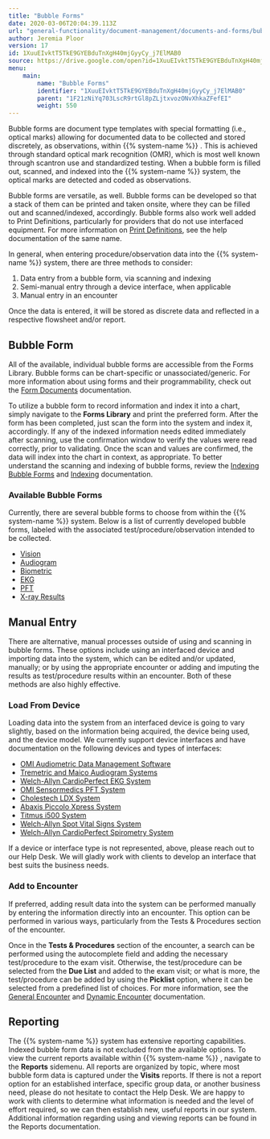 ```yaml
---
title: "Bubble Forms"
date: 2020-03-06T20:04:39.113Z
url: "general-functionality/document-management/documents-and-forms/bubble-forms.html"
author: Jeremia Ploor
version: 17
id: 1XuuEIvktT5TkE9GYEBduTnXgH40mjGyyCy_j7ElMAB0
source: https://drive.google.com/open?id=1XuuEIvktT5TkE9GYEBduTnXgH40mjGyyCy_j7ElMAB0
menu:
    main:
        name: "Bubble Forms"
        identifier: "1XuuEIvktT5TkE9GYEBduTnXgH40mjGyyCy_j7ElMAB0"
        parent: "1F21zNiYq703LscR9rtGl8pZLjtxvozONvXhkaZFefEI"
        weight: 550
---
```

Bubble forms are document type templates with special formatting (i.e., optical marks) allowing for documented data to be collected and stored discretely, as observations, within {{% system-name %}} . This is achieved through standard optical mark recognition (OMR), which is most well known through scantron use and standardized testing. When a bubble form is filled out, scanned, and indexed into the {{% system-name %}} system, the optical marks are detected and coded as observations.



Bubble forms are versatile, as well. Bubble forms can be developed so that a stack of them can be printed and taken onsite, where they can be filled out and scanned/indexed, accordingly. Bubble forms also work well added to Print Definitions, particularly for providers that do not use interfaced equipment. For more information on [Print Definitions](../printing-and-print-definitions/print-definitions.html), see the help documentation of the same name.



In general, when entering procedure/observation data into the {{% system-name %}} system, there are three methods to consider:

1. Data entry from a bubble form, via scanning and indexing
2. Semi-manual entry through a device interface, when applicable
3. Manual entry in an encounter

Once the data is entered, it will be stored as discrete data and reflected in a respective flowsheet and/or report.

## Bubble Form

All of the available, individual bubble forms are accessible from the Forms Library. Bubble forms can be chart-specific or unassociated/generic. For more information about using forms and their programmability, check out the [Form Documents](form-documents.html) documentation.



To utilize a bubble form to record information and index it into a chart, simply navigate to the **Forms Library** and print the preferred form. After the form has been completed, just scan the form into the system and index it, accordingly. If any of the indexed information needs edited immediately after scanning, use the confirmation window to verify the values were read correctly, prior to validating. Once the scan and values are confirmed, the data will index into the chart in context, as appropriate. To better understand the scanning and indexing of bubble forms, review the [Indexing Bubble Forms](../scanning-and-indexing/indexing-bubble-forms.html) and [Indexing](../scanning-and-indexing/indexing.html) documentation.

### Available Bubble Forms

Currently, there are several bubble forms to choose from within the {{% system-name %}} system. Below is a list of currently developed bubble forms, labeled with the associated test/procedure/observation intended to be collected.

* [Vision](vision-data-entry.html)
* [Audiogram](audiogram-data-entry.html)
* [Biometric](biometric-data-entry.html)
* [EKG](ekg-data-entry.html)
* [PFT](pft-data-entry.html)
* [X-ray Results](x-ray-results-data-entry.html)

## Manual Entry

There are alternative, manual processes outside of using and scanning in bubble forms. These options include using an interfaced device and importing data into the system, which can be edited and/or updated, manually; or by using the appropriate encounter or adding and imputing the results as test/procedure results within an encounter. Both of these methods are also highly effective.

### Load From Device

Loading data into the system from an interfaced device is going to vary slightly, based on the information being acquired, the device being used, and the device model. We currently support device interfaces and have documentation on the following devices and types of interfaces:

* [OMI Audiometric Data Management Software](../../system-administration/interfaces/device-interface-audio-system.html)
* [Tremetric and Maico Audiogram Systems](../../system-administration/interfaces/device-interface-audio-tremetrics-maico.html)
* [Welch-Allyn CardioPerfect EKG System](../../system-administration/interfaces/device-interface-ekg-system.html)
* [OMI Sensormedics PFT System](../../system-administration/interfaces/device-interface-pft-system.html)
* [Cholestech LDX System](../../system-administration/interfaces/device-interface-cholestech-ldx.html)
* [Abaxis Piccolo Xpress System](../../system-administration/interfaces/device-interface-piccolo-system.html)
* [Titmus i500 System](../../system-administration/interfaces/device-interface-vision-system.html)
* [Welch-Allyn Spot Vital Signs System](../../system-administration/interfaces/device-interface-vital-signs.html)
* [Welch-Allyn CardioPerfect Spirometry System](../../system-administration/interfaces/device-interface-welch-allyn-spirometry.html)

If a device or interface type is not represented, above, please reach out to our Help Desk. We will gladly work with clients to develop an interface that best suits the business needs.

### Add to Encounter

If preferred, adding result data into the system can be performed manually by entering the information directly into an encounter. This option can be performed in various ways, particularly from the Tests & Procedures section of the encounter.

Once in the **Tests & Procedures** section of the encounter, a search can be performed using the autocomplete field and adding the necessary test/procedure to the exam visit. Otherwise, the test/procedure can be selected from the **Due List** and added to the exam visit; or what is more, the test/procedure can be added by using the **Picklist** option, where it can be selected from a predefined list of choices. For more information, see the [General Encounter](../../encounters/working-in-a-legacy-encounter.html) and [Dynamic Encounter](../../encounters/working-in-a-visit-encounter.html) documentation.

## Reporting

The {{% system-name %}} system has extensive reporting capabilities. Indexed bubble form data is not excluded from the available options. To view the current reports available within {{% system-name %}} , navigate to the **Reports** sidemenu. All reports are organized by topic, where most bubble form data is captured under the **Visits** reports. If there is not a report option for an established interface, specific group data, or another business need, please do not hesitate to contact the Help Desk. We are happy to work with clients to determine what information is needed and the level of effort required, so we can then establish new, useful reports in our system. Additional information regarding using and viewing reports can be found in the Reports documentation.

